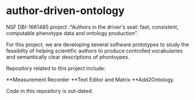 # author-driven-ontology
NSF DBI-1661485 project :"Authors in the driver's seat: fast, consistent, computable phenotype data and ontology production”. 

For this project, we are developing several software prototypes to study the feasiblity of helping scientific authors to produce controlled vocabularies and semantically clear descriptions of phontoypes. 

Repository related to this project include:

**Measurement Recorder
**Text Editor and Matrix
**Add2Ontology.

Code in this repository is out-dated.

